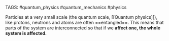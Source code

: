 TAGS: #quantum_physics #quantum_mechanics #physics 

Particles at a very small scale (the quantum scale, [[Quantum physics]]), like protons, neutrons and atoms are often ==entangled==. This means that parts of the system are interconnected so that if we **affect one, the whole system is affected.** 